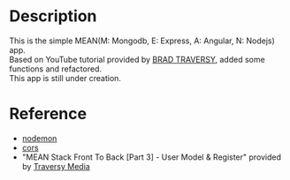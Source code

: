 # Description  
This is the simple MEAN(M: Mongodb, E: Express, A: Angular, N: Nodejs) app.  
Based on YouTube tutorial provided by [BRAD TRAVERSY](http://traversymedia.com/), added some functions and refactored.  
This app is still under creation.       
       
# Reference     
* [nodemon](https://www.npmjs.com/package/nodemon)  
* [cors](https://www.npmjs.com/package/cors)   
* "MEAN Stack Front To Back [Part 3] - User Model & Register" provided by [Traversy Media](https://www.youtube.com/watch?v=1ZeDy2QI3OE&index=3&list=PLillGF-RfqbZMNtaOXJQiDebNXjVapWPZ)   
